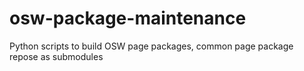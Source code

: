 # osw-package-maintenance
Python scripts to build OSW page packages, common page package repose as submodules 
